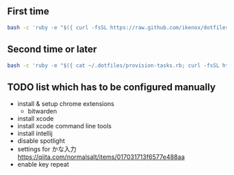 ## First time

```sh
bash -c 'ruby -e "$({ curl -fsSL https://raw.github.com/ikenox/dotfiles/master/provision-tasks.rb; curl -fsSL https://raw.githubusercontent.com/ikenox/equil/0.2.0/equil.rb; })" essentials'
```

## Second time or later

```sh
bash -c 'ruby -e "$({ cat ~/.dotfiles/provision-tasks.rb; curl -fsSL https://raw.githubusercontent.com/ikenox/equil/0.2.0/equil.rb; })" essentials'
```

## TODO list which has to be configured manually

- install & setup chrome extensions
    - bitwarden
- install xcode
- install xcode command line tools
- install intellij
- disable spotlight
- settings for かな入力 https://qiita.com/normalsalt/items/017031713f6577e488aa
- enable key repeat
